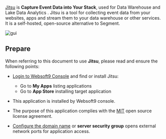 [Jitsu](https://jitsu.com) is **Capture Event Data into Your Stack**, used for Data Warehouse and Lake Data Analytics . Jitsu is a tool for collecting event data from your websites, apps and stream them to your data warehouse or other services. It is a self-hosted, open-source alternative to Segment.


![gui](https://libs.websoft9.com/Websoft9/DocsPicture/zh/jitsu/jitsu-gui-websoft9.png)


## Prepare

When referring to this document to use **Jitsu**, please read and ensure the following points:

- [Login to Websoft9 Console](./login-console) and find or install Jitsu:
  - Go to **My Apps** listing applications 
  - Go to **App Store** installing target application

- This application is installed by Websoft9 console.


- The purpose of this application complies with the [MIT](https://opensource.org/licenses/MIT) open source license agreement.


- [Configure the domain name](./domain-set) or **server security group** opens external network ports for application access.